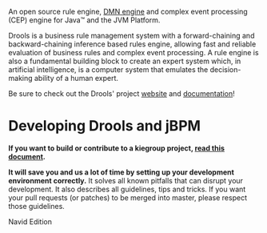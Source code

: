 An open source rule engine, [DMN engine](https://drools.org/learn/dmn.html) and complex event processing (CEP) engine for Java™ and the JVM Platform.

Drools is a business rule management system with a forward-chaining and backward-chaining inference based rules engine, allowing fast and reliable evaluation of business rules and complex event processing. A rule engine is also a fundamental building block to create an expert system which, in artificial intelligence, is a computer system that emulates the decision-making ability of a human expert.

Be sure to check out the Drools' project [website](https://drools.org) and [documentation](https://drools.org/learn/documentation.html)!

Developing Drools and jBPM
==========================

**If you want to build or contribute to a kiegroup project, [read this document](https://github.com/kiegroup/droolsjbpm-build-bootstrap/blob/master/README.md).**

**It will save you and us a lot of time by setting up your development environment correctly.**
It solves all known pitfalls that can disrupt your development.
It also describes all guidelines, tips and tricks.
If you want your pull requests (or patches) to be merged into master, please respect those guidelines.

Navid Edition